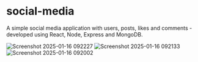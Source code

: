 # social-media

A simple social media application with users, posts, likes and comments - developed using React, Node, Express and MongoDB.

![Screenshot 2025-01-16 092227](https://github.com/user-attachments/assets/81ce5e0d-329f-4295-a591-4d058c04b9b4)
![Screenshot 2025-01-16 092133](https://github.com/user-attachments/assets/e613c4f9-8495-4dfe-8a44-5ec3a0d31302)
![Screenshot 2025-01-16 092002](https://github.com/user-attachments/assets/b442827e-43e0-4232-85ef-3993e65235c5)
